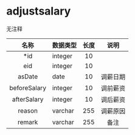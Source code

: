 # adjustsalary

无注释


| 名称 | 数据类型 | 长度  |  说明 |
| :--: | :--- | :------: |  :----: |
|*id | integer| 10 |     |
|eid | integer| 10 |     |
|asDate | date| 10 |    调薪日期 |
|beforeSalary | integer| 10 |    调前薪资 |
|afterSalary | integer| 10 |    调后薪资 |
|reason | varchar| 255 |    调薪原因 |
|remark | varchar| 255 |    备注 |
